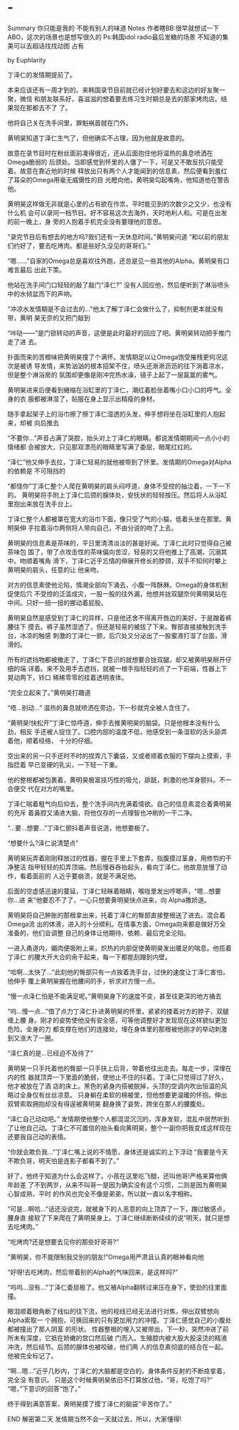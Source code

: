 # -
Summary
    你只能是我的
    不能有别人的味道
Notes
作者瞎BB:很早就想试一下ABO，这次的场景也是想写很久的 Ps:韩国idol radio最后发糖的场景 不知道的集美可以去超话找找动图
占有

by Euphlarity

丁泽仁的发情期提前了。

本来应该还有一周才到的。来韩国录节目前就已经计划好要去和这边的好友聚一聚，微信 和朋友联系好，喜滋滋的想着要去练习生时期总是去的那家烤肉店。结果现在那都去不了 了。

他将自己关在洗手间里，罪魁祸首就在门外。

黄明昊知道丁泽仁生气了，但他确实不占理，因为他就是故意的。

故意在录节目时在粉丝面前凑得很近，还从后面抱住他将温热的鼻息喷洒在Omega脆弱的 后颈处。当即感觉到怀里的人僵了一下，可是又不敢反抗只能受着。故意在靠近他的时候 释放出只有两个人才能闻到的信息素，然后便看到羞红了耳朵的Omega用毫无威慑性的目 光瞪向他，黄明昊勾起嘴角，他知道他在警告他。

黄明昊这样做无非就是心里的占有欲在作祟。平时能见到的次数少之又少，也没有什么机 会可以录同一档节目。好不容易这次去海外，天时地利人和。可是在出发的前一晚上，身 旁的人抱着手机完全没有要理他的意思。

“录完节目后有想去的地方吗?我们还有一天休息时间。”黄明昊问道 “和以前的朋友们约好了，要去吃烤肉。都是些好久没见的哥哥们。”

“嗯......”自家的Omega总是喜欢往外跑，还总是见一些其他的Alpha。黄明昊有口难言最后 出此下策。

他站在洗手间门口轻轻的敲了敲门“泽仁?” 没有人回应他，然后便听到了淋浴喷头中的水倾盆而下的声响。

“冲凉水发情期是不会过去的...”他太了解丁泽仁会做什么了，抑制剂更本就没有带，黄明 昊无奈的又把门敲到

“咔哒——”是门锁转动的声音，这便是此时最好的回应了吧。黄明昊转动把手推门走了进 去。

扑面而来的苦橙味把黄明昊撞了个满怀。发情期足以让Omega饱受摧残更何况这次是被诱 导发情，来势汹汹的根本招架不住，喷头还淅淅沥沥的往下淌着凉水，但是整个淋浴房的 氛围却更像是刚冲完热水澡，镜子上起了一层氤氲的雾气。

黄明昊进来后便看到蜷缩在浴缸里的丁泽仁，潮红着脸张着嘴小口小口的呼气。全身的衣 服都被淋湿了，贴服在身上显示出精瘦的身材。

随手拿起架子上的浴巾擦了擦丁泽仁湿透的头发，伸手想将坐在浴缸里的人抱起来，却被 向后推去

“不要你...”声音占满了哭腔，抬头对上丁泽仁的眼睛。都说发情期期间一点小小的情绪都 会被放大，只见那双漂亮的眼睛里写满了委屈，眼尾红红的。

“泽仁”他又伸手去拉，丁泽仁轻易的就他被带到了怀里。发情期的Omega对Alpha的依赖是 不可阻挡的

“都怪你”丁泽仁整个人爬在黄明昊的肩头闷哼道，身体不受控的抽泣着，一下一下的。 黄明昊将手附上丁泽仁后颈的腺体处，安抚状的轻轻按压。然后将人从浴缸里抱出来放在洗手台上。

丁泽仁整个人都被罩在宽大的浴巾下面，像只受了气的小猫，低着头坐在那里。黄明昊伸 手拉着浴巾两侧将人带向自己，不由分说的吻了上去。

黄明昊的信息素是茶味的，平日里清清淡淡的甚是好闻。丁泽仁此时只觉得自己被茶味包 围了，带了点攻击性的茶味偏向苦涩，轻易的又将他推上了高潮，沉溺其中。吻顺着嘴角 滑下，丁泽仁近乎忘情的伸展开修长的脖颈，双手不知何时攀上黄明昊的肩头，任意的让 他亲吻。

对方的信息素使他沦陷，情潮全部向下涌去，小腹一阵酥麻。Omega的身体机制促使后穴 不受控的泛滥成灾，一股一股的往外漏，他想并拢双腿奈何黄明昊站在中间。只好一扭一扭的挪动着屁股。

黄明昊自然是感受到丁泽仁的异样，只是他还舍不得离开唇边的美好，于是蹭着裤腰往下 摸去。裤子虽然湿透了，但还是轻易的被拔了下来。臀部直接接触到洗手台，冰凉的触感 刺激的丁泽仁一颤，后穴处又分泌出了一股蜜液打湿了台面，滑滑的。

所有的遮挡物都被撤走了，丁泽仁下意识的就想要合拢双腿，却又被黄明昊掰开仔细的端 详着。来不及用手去遮挡，就被一根手指轻轻的点了一下前端，性器上下晃动两下，铃口 稀稀零零的挂着透明液体。

“完全立起来了。”黄明昊打趣道

“唔...别动...” 温热的鼻息就喷洒在旁边，下一秒就完全被人含住了。

“黄明昊!快松开”丁泽仁惊呼道，伸手去推黄明昊的脑袋。只是他根本没有什么劲，相反 手还被人捉住了。口腔内部的温度不低，他感受到一条湿软的舌头舔弄着他，顺着经络， 十分的仔细。

空出来的另一只手还时不时的捏弄几下囊袋，又或者顺着衣服的下摆向上摸索，手指捻着 早已变硬的乳尖，一下轻一下重。

他的整根都被包裹着，黄明昊极富技巧性的吸允，舔舐，刺激的他浑身颤抖。不一会便交 代在对方的嘴里。

丁泽仁喘着粗气向后仰去，整个洗手间内充满着情欲。自己的信息素混合着黄明昊的充斥 着鼻腔又涌进大脑，将他仅存的一点理智也冲刷的一干二净。

“...要...想要...”丁泽仁颤抖着声音说道，他想要极了。

“想要什么?泽仁说清楚点”

黄明昊玩弄着刚刚释放过的性器，握在手里上下套弄，指腹摸过茎身，用修剪的干净整洁 指甲轻轻的扣弄顶端。然后慢吞吞抬起头，看向丁泽仁。他故意放慢了动作，看着面前的 人近乎要崩溃，就是不满足他。

后面的空虚感迅速的蔓延，丁泽仁轻眯着眼睛，喉咙里发出哼唧声，“嗯...想要你...进 来”他要忍不了了，一心只想要黄明昊快点进来，向 Alpha撒娇道。

黄明昊将自己肿胀的那根拿出来，托着丁泽仁的臀部直接整根送了进去。混合着Omega流 出的体液，进入的十分顺利。在情事方面，Omega向来都是做好万全准备的，他们会调整 自己的身体让他期待、依赖、最后完全沦陷。

一进入甬道内，媚肉便吸附上来，炽热的内部促使黄明昊发出餍足的喘息。他揽着丁泽仁 的腰大开大合的肏干起来，每一下都能刮蹭到内壁。

“哈啊...太快了...”此刻他的臀部只有一点挨着洗手台，过快的速度让丁泽仁害怕，他伸手 覆上黄明昊握在他腰间的手，祈求对方慢一点。

“慢一点泽仁怕是不能满足呢。”黄明昊身下的速度不变，甚至往更深的地方捅去

“呜...慢一点...”借了点力丁泽仁扑进黄明昊的怀里，紧紧的搂着对方的脖子，双腿缠上腰 身。刚才的姿势使他没有安全感，可等他调整好才发现现在这样貌似更加危险。全身的力 都支撑在他们的连接处，埋在身体里的那根被他刚才的举动刺激到又涨大了一圈。

“泽仁真的是...已经迫不及待了”

黄明昊一只手托着他的臀部一只手扶上后背，带着他往出走去。每走一步，深埋在内的性 器就顶弄一下里面的脆弱，使他止不住的抖着。丁泽仁只觉得过了好久，他才被放在了酒 店的床上。黑色的紧身内搭被脱掉，头顶的空调内吹出恒温的风略过全身仅有丝丝凉意。 只身躺在柔软的棉被里，但他想要更温暖的怀抱。伸出双臂索取拥抱却没有得逞被黄明昊 翻身换了姿势，跨坐在那人的腰腹处。

“泽仁自己动动吧。” 发情期使他整个人都混混沉沉的，浑身发软，混乱中居然听到了让他自己动。丁泽仁不可置信的抬头看向黄明昊，整个一副你把我变成这样现在还要我自己动的表情。 

“你就会欺负我...”丁泽仁嘴上说的不情愿，身体还是诚实的上下浮动 “我要是今天不欺负哥，明天怕是连影子都看不到了。”

好了，他终于知道为什么会这样了。小孩在这里吃飞醋，还叫他哥!严格来算他俩年龄差 了不到两岁，从来不叫哥一是因为确实没有这个习惯，二则是因为黄明昊心智成熟，平时 的作风也完全不像是弟弟，所以就一直以名字相称。

“可是...啊哈...”话还没说完，就被身下的人恶意的向上顶弄了一下，蹭过敏感点，腰身直 接软了下来爬在了黄明昊身上。丁泽仁继续断断续续的说“明天，就只是想去吃烤肉。”

“吃烤肉?还是想要去见你的那些好哥哥?” 

“黄明昊，你不能限制我交别的朋友!”Omega用严肃且认真的眼神看向他

“好呀!去吃烤肉，然后带着别的Alpha的气味回来，是这样吗?”

“呜呜...没有...”丁泽仁委屈极了。他又被Alpha翻转过来压在身下，使劲的往里面撞。

眼泪顺着眼角断了线似的往下流，他的视线已经无法进行对焦，伸出双臂想向Alpha索取一 个拥抱，可换回来的只有更加用力的冲撞。丁泽仁感觉自己的小腹处都被撞出了那人阴茎 的形状。
性器整根的埋入又被带出，下一秒，突然冲进了前所未有深度，它抵在娇嫩的宫口然后破 门而入。生殖腔内被大股大股滚烫的精液冲洗，然后结节。后颈的腺体也被咬破，他们两 人的信息素彻底的结合在一起。
他被完全标记了。

“啊...嗯...”近乎几秒内，丁泽仁的大脑都是空白的。身体条件反射的不断痉挛着，完全没 有意识。
只是这个时候黄明昊依旧不打算放过他，“哥，吃饱了吗?” “嗯，”下意识的回答“饱了。”

终于得到满意答案，黄明昊摸了摸丁泽仁的脑袋“辛苦你了。”


END
解密第二天 发情期当然不会一天就过去，所以，大家懂得!
